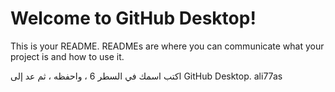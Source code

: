 # Welcome to GitHub Desktop!

This is your README. READMEs are where you can communicate what your project is and how to use it.

اكتب اسمك في السطر 6 ، واحفظه ، ثم عد إلى GitHub Desktop.
ali77as
